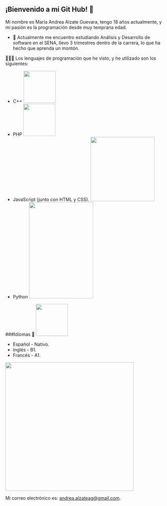 ## **¡Bienvenido a mi Git Hub!** 👋

Mi nombre es María Andrea Alzate Guevara, tengo 18 años actualmente, y mi pasión es la programación desde muy temprana edad.

- 🌱 Actualmente me encuentro estudiando Análisis y Desarrollo de software en el SENA, llevo 3 trimestres dentro de la carrera, lo que ha hecho que aprenda un montón.


👩🏼‍💻 Los lenguajes de programación que he visto, y he utilizado son los siguientes:
+ C++ <img src="https://upload.wikimedia.org/wikipedia/commons/thumb/1/18/ISO_C%2B%2B_Logo.svg/1822px-ISO_C%2B%2B_Logo.svg.png" height="100" width="100">
+ PHP <img src="https://upload.wikimedia.org/wikipedia/commons/thumb/2/27/PHP-logo.svg/2560px-PHP-logo.svg.png" height="100" width="100">
+ JavaScript (junto con HTML y CSS). <img src="https://w7.pngwing.com/pngs/585/981/png-transparent-html-js-and-css-logo-cascading-style-sheets-javascript-html-css3-jquery-logo-miscellaneous-text-trademark.png" height="200" width="200">
+ Python <img src="https://1000logos.net/wp-content/uploads/2020/08/Python-Logo.png" height="300" width="200">


###Idiomas 🚀
 <img src="https://cdn-icons-png.flaticon.com/512/3898/3898082.png" height="100" width="100" >

- Español - Nativo.
- Inglés - B1.
- Francés - A1.

<img src="https://marcosgutierrez.mx/wp-content/uploads/2021/11/titulo-contactame-blue.png" height="400" width="400"> 

Mi correo electrónico es: andrea.alzateag@gmail.com.
